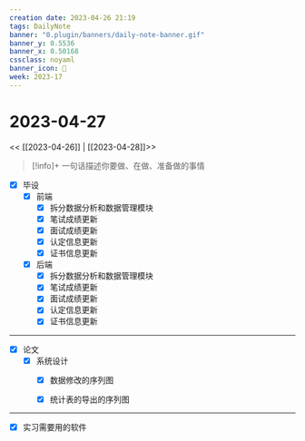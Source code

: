 ```yaml
---
creation date: 2023-04-26 21:19
tags: DailyNote
banner: "0.plugin/banners/daily-note-banner.gif"
banner_y: 0.5536
banner_x: 0.50168
cssclass: noyaml
banner_icon: 💌
week: 2023-17
---
```


# 2023-04-27

<< [[2023-04-26]] | [[2023-04-28]]>>


> [!info]+ 一句话描述你要做、在做、准备做的事情
> 


- [x] 毕设
	- [x] 前端
		- [x] 拆分数据分析和数据管理模块
		- [x] 笔试成绩更新
		- [x] 面试成绩更新
		- [x] 认定信息更新
		- [x] 证书信息更新
	- [x] 后端
		- [x] 拆分数据分析和数据管理模块
		- [x] 笔试成绩更新
		- [x] 面试成绩更新
		- [x] 认定信息更新
		- [x] 证书信息更新

---

- [x] 论文
	- [x] 系统设计
		- [x] 数据修改的序列图
		- [x] 统计表的导出的序列图


---

- [x] 实习需要用的软件

